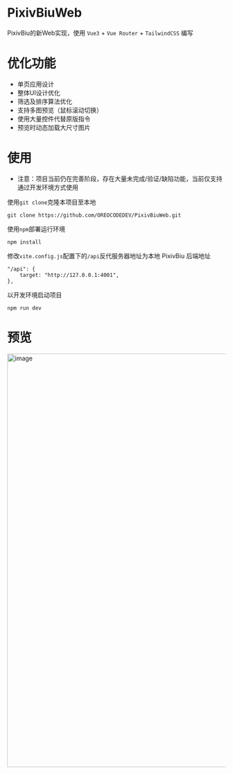 # PixivBiuWeb

PixivBiu的新Web实现，使用 `Vue3` + `Vue Router` + `TailwindCSS` 编写

# 优化功能
- 单页应用设计
- 整体UI设计优化
- 筛选及排序算法优化
- 支持多图预览（鼠标滚动切换）
- 使用大量控件代替原版指令
- 预览时动态加载大尺寸图片

# 使用
- 注意：项目当前仍在完善阶段，存在大量未完成/验证/缺陷功能，当前仅支持通过开发环境方式使用

使用`git clone`克隆本项目至本地
```
git clone https://github.com/OREOCODEDEV/PixivBiuWeb.git
```
使用`npm`部署运行环境
```
npm install
```
修改`vite.config.js`配置下的`/api`反代服务器地址为本地 PixivBiu 后端地址
```
"/api": {
    target: "http://127.0.0.1:4001",
},
```
以开发环境启动项目
```
npm run dev
```

# 预览
<img width="1920" height="953" alt="image" src="https://github.com/user-attachments/assets/ab3dac61-b9c5-41d3-b74e-5f02d7b59fed" />

